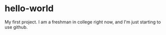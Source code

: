 # hello-world
My first project.
I am a freshman in college right now, and I'm just starting to use github.
